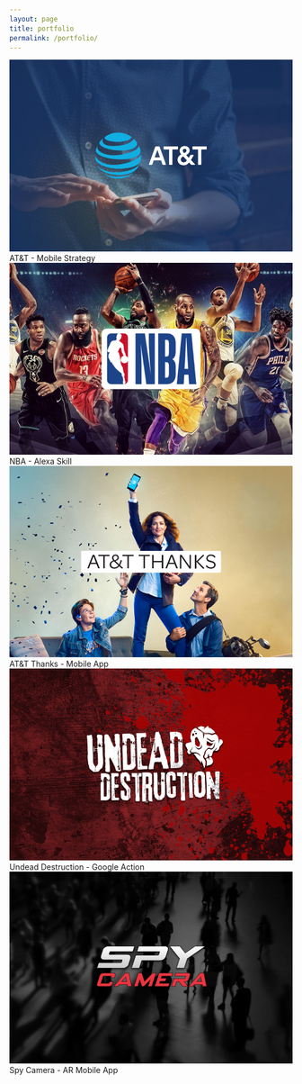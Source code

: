 ```yaml
---
layout: page
title: portfolio
permalink: /portfolio/
---
```


<a href="/portfolio/0_project/">
<img class="img_scale" src="/img/atteco_thumb.png"/>
</a>
<span class="caption">
AT&T - Mobile Strategy 
</span>

<a href="/portfolio/1_project/">
<img class="img_scale" src="/img/nba_thumb.png"/>
</a>
<span class="caption">
NBA - Alexa Skill 
</span>

<a href="/portfolio/2_project/">
<img class="img_scale" src="/img/thanks_thumb.png"/>
</a>
<span class="caption">
AT&T Thanks - Mobile App
</span>

<a href="/portfolio/4_project/">
<img class="img_scale" src="/img/undead_thumb.png"/>
</a>
<span class="caption">
Undead Destruction - Google Action
</span>

<a href="/portfolio/3_project/">
<img class="img_scale" src="/img/spy_thumb.png"/>
</a>
<span class="caption">
Spy Camera - AR Mobile App 
</span>
